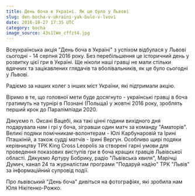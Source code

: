 ```yaml
---
title: День боча в Україні. Як це було у Львові
slug: den-bocha-v-ukraini-yak-bulo-v-lvovi
date: 2016-10-27 17:35 UTC
category: bocha
image_source: 43s1lWe_cffzt4.jpg
---
```


<p class="lead">Всеукраїнська акція "День боча в Україні" з успіхом відбулася у Львові сьогодні - 14 серпня 2016 року. Без перебільшення це історичний день у розвитку цієї гри в Україні. Ще ніколи наші гравці не мали стільки вдячних та зацікавлених глядачів та вболівальників, як це було сьогодні у Львові.</p>

Радіємо за наших колег з інших міст України, які підтримали акцію.

Віримо в те, що головної мети буде досягнуто - українські гравці в боча гратимуть на турнірі в Познані (Польща) у жовтні 2016 року, зроблять перший крок до Паралімпіади 2020.

Дякуємо п. Оксані Вацебі, яка такі цінні години вихідного дня подарувала нам і грі у боча, зігравши один матч за команду "Аматорів". Великі подяки помічникам-волонтерам - Юлі Карбунаровій та Ірині Пташкіній, а також судді матчів - Ірині Вергун. Особливо щирі подяки керівництву ТРК King Cross Leopolis за створені гарні умови для проведення показових виступів гри в боча кращих гравців Львівської області. Дякуємо Артуру Бобрику, радіо "Львівська хвиля", Марічці Думич, канал 24 та журналістам програми "Подаруй надію" ТРК "Львів" за інформаційний супровід події.

Про львівський "День боча" дивіться на фотографіях, які зробила нам Юля Нікітенко-Рожко.

